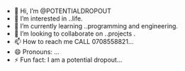 - 👋 Hi, I’m @POTENTIALDROPOUT
- 👀 I’m interested in ..life.
- 🌱 I’m currently learning ..programming and engineering.
- 💞️ I’m looking to collaborate on ..projects .
- 📫 How to reach me CALL 0708558821...
- 😄 Pronouns: ...
- ⚡ Fun fact: I am a potential dropout...

<!---
POTENTIALDROPOUT/POTENTIALDROPOUT is a ✨ special ✨ repository because its `README.md` (this file) appears on your GitHub profile.
You can click the Preview link to take a look at your changes.
--->
